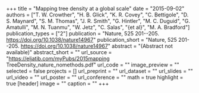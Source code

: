 +++
title = "Mapping tree density at a global scale"
date = "2015-09-02"
authors = ["T. W. Crowther", "H. B. Glick", "K. R. Covey", "C. Bettigole", "D. S. Maynard", "S. M. Thomas", "J. R. Smith", "G. Hintler", "M. C. Duguid", "G. Amatulli", "M. N. Tuanmu", "W. Jetz", "C. Salas", "{et al}", "M. A. Bradford"]
publication_types = ["2"]
publication = "Nature, 525 201--205. https://doi.org/10.1038/nature14967"
publication_short = "Nature, 525 201--205. https://doi.org/10.1038/nature14967"
abstract = "(Abstract not available)"
abstract_short = ""
url_source = "https://eljatib.com/myPubs/2015mapping TreeDensity_nature_nomethods.pdf"
url_code = ""
image_preview = ""
selected = false
projects = []
url_preprint = ""
url_dataset = ""
url_slides = ""
url_video = ""
url_poster = ""
url_conference = ""
math = true
highlight = true
[header]
image = ""
caption = ""
+++
